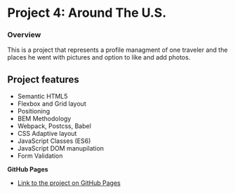 # Project 4: Around The U.S.

### Overview  
  
This is a project that represents a profile managment of one traveler and the places he went with pictures and option to like and add photos.
  
## Project features

- Semantic HTML5
- Flexbox and Grid layout
- Positioning
- BEM Methodology
- Webpack, Postcss, Babel
- CSS Adaptive layout
- JavaScript Classes (ES6)
- JavaScript DOM manupilation
- Form Validation

  
**GitHub Pages**  
  
* [Link to the project on GitHub Pages](https://amitay96.github.io/web_project_4/)  
  
